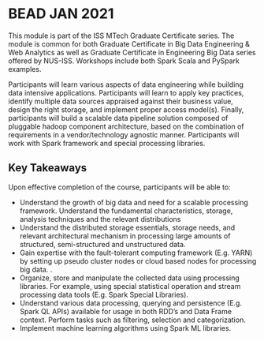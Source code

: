 # BEAD JAN 2021
This module is part of the ISS MTech Graduate Certificate series. The module is common for both Graduate Certificate in Big Data Engineering & Web Analytics as well as Graduate Certificate in Engineering Big Data series offered by NUS-ISS. Workshops include both Spark Scala and PySpark examples.

Participants will learn various aspects of data engineering while building data intensive applications. Participants will learn to apply key practices, identify multiple data sources appraised against their business value, design the right storage, and implement proper access model(s).  Finally, participants will build a scalable data pipeline solution composed of pluggable hadoop component architecture, based on the combination of requirements in a vendor/technology agnostic manner.  Participants will work with Spark framework and special processing libraries.

Key Takeaways
-------------
Upon effective completion of the course, participants will be able to:
- Understand the growth of big data and need for a scalable processing framework. Understand the fundamental characteristics, storage, analysis techniques and the relevant distributions
- Understand the distributed storage essentials, storage needs, and relevant architectural mechanism in processing large amounts of structured, semi-structured and unstructured data. 
- Gain expertise with the fault-tolerant computing framework (E.g. YARN) by setting up pseudo cluster nodes or cloud based nodes for processing big data. . 
- Organize, store and manipulate the collected data using processing libraries. For example, using special statistical operation and stream processing data tools (E.g. Spark Special Libraries). 
- Understand various data processing, querying and persistence (E.g. Spark QL APIs) available for usage in both RDD’s and Data Frame context. Perform tasks such as filtering, selection and categorization. 
- Implement machine learning algorithms using Spark ML libraries.
